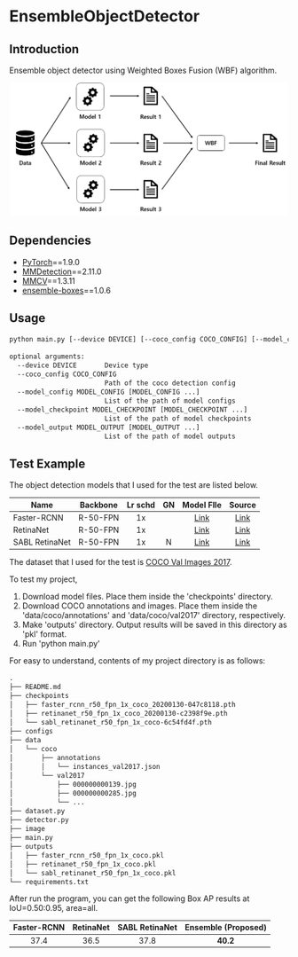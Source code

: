 # EnsembleObjectDetector

## Introduction

Ensemble object detector using Weighted Boxes Fusion (WBF) algorithm.

![model](image/model.png)

## Dependencies

- [PyTorch](https://pytorch.org/)==1.9.0
- [MMDetection](https://github.com/open-mmlab/mmdetection)==2.11.0
- [MMCV](https://github.com/open-mmlab/mmcv)==1.3.11
- [ensemble-boxes](https://github.com/ZFTurbo/Weighted-Boxes-Fusion)==1.0.6

## Usage

```bash
python main.py [--device DEVICE] [--coco_config COCO_CONFIG] [--model_config MODEL_CONFIG [MODEL_CONFIG ...]] [--model_checkpoint MODEL_CHECKPOINT [MODEL_CHECKPOINT ...]] [--model_output MODEL_OUTPUT [MODEL_OUTPUT ...]]
```

```text
optional arguments:
  --device DEVICE       Device type
  --coco_config COCO_CONFIG
                        Path of the coco detection config
  --model_config MODEL_CONFIG [MODEL_CONFIG ...]
                        List of the path of model configs
  --model_checkpoint MODEL_CHECKPOINT [MODEL_CHECKPOINT ...]
                        List of the path of model checkpoints
  --model_output MODEL_OUTPUT [MODEL_OUTPUT ...]
                        List of the path of model outputs
```

## Test Example

The object detection models that I used for the test are listed below.

| Name           | Backbone | Lr schd | GN  |                                                                    Model FIle                                                                     |                                       Source                                       |
| -------------- | :------: | :-----: | :-: | :-----------------------------------------------------------------------------------------------------------------------------------------------: | :--------------------------------------------------------------------------------: |
| Faster-RCNN    | R-50-FPN |   1x    |     | [Link](https://download.openmmlab.com/mmdetection/v2.0/faster_rcnn/faster_rcnn_r50_fpn_1x_coco/faster_rcnn_r50_fpn_1x_coco_20200130-047c8118.pth) | [Link](https://github.com/open-mmlab/mmdetection/tree/v2.11.0/configs/faster_rcnn) |
| RetinaNet      | R-50-FPN |   1x    |     |    [Link](https://download.openmmlab.com/mmdetection/v2.0/retinanet/retinanet_r50_fpn_1x_coco/retinanet_r50_fpn_1x_coco_20200130-c2398f9e.pth)    |  [Link](https://github.com/open-mmlab/mmdetection/tree/v2.11.0/configs/retinanet)  |
| SABL RetinaNet | R-50-FPN |   1x    |  N  |      [Link](http://download.openmmlab.com/mmdetection/v2.0/sabl/sabl_retinanet_r50_fpn_1x_coco/sabl_retinanet_r50_fpn_1x_coco-6c54fd4f.pth)       |    [Link](https://github.com/open-mmlab/mmdetection/tree/v2.11.0/configs/sabl)     |

The dataset that I used for the test is
[COCO Val Images 2017](https://cocodataset.org/#download).

To test my project,

1. Download model files. Place them inside the 'checkpoints' directory.
2. Download COCO annotations and images. Place them inside the
   'data/coco/annotations' and 'data/coco/val2017' directory, respectively.
3. Make 'outputs' directory. Output results will be saved in this directory as
   'pkl' format.
4. Run 'python main.py'

For easy to understand, contents of my project directory is as follows:

```text
.
├── README.md
├── checkpoints
│   ├── faster_rcnn_r50_fpn_1x_coco_20200130-047c8118.pth
│   ├── retinanet_r50_fpn_1x_coco_20200130-c2398f9e.pth
│   └── sabl_retinanet_r50_fpn_1x_coco-6c54fd4f.pth
├── configs
├── data
│   └── coco
│       ├── annotations
│       │   └── instances_val2017.json
│       └── val2017
│           ├── 000000000139.jpg
│           ├── 000000000285.jpg
│           └── ...
├── dataset.py
├── detector.py
├── image
├── main.py
├── outputs
│   ├── faster_rcnn_r50_fpn_1x_coco.pkl
│   ├── retinanet_r50_fpn_1x_coco.pkl
│   └── sabl_retinanet_r50_fpn_1x_coco.pkl
└── requirements.txt
```

After run the program, you can get the following Box AP results at
IoU=0.50:0.95, area=all.

| Faster-RCNN | RetinaNet | SABL RetinaNet | Ensemble (Proposed) |
| :---------: | :-------: | :------------: | :-----------------: |
|    37.4     |   36.5    |      37.8      |      **40.2**       |
